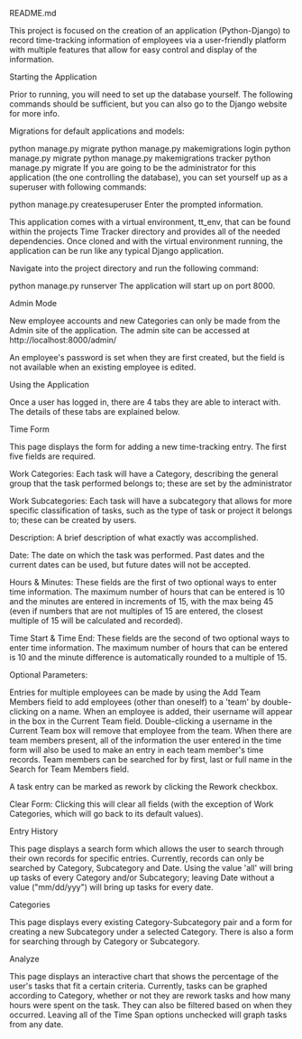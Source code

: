 README.md


This project is focused on the creation of an application (Python-Django) to record time-tracking information of employees via a user-friendly platform with multiple features that allow for easy control and display of the information.

Starting the Application

Prior to running, you will need to set up the database yourself. The following commands should be sufficient, but you can also go to the Django website for more info.

Migrations for default applications and models:

python manage.py migrate
python manage.py makemigrations login
python manage.py migrate
python manage.py makemigrations tracker
python manage.py migrate
If you are going to be the administrator for this application (the one controlling the database), you can set yourself up as a superuser with following commands:

python manage.py createsuperuser
Enter the prompted information.

This application comes with a virtual environment, tt_env, that can be found within the projects Time Tracker directory and provides all of the needed dependencies. Once cloned and with the virtual environment running, the application can be run like any typical Django application.

Navigate into the project directory and run the following command:

python manage.py runserver
The application will start up on port 8000.

Admin Mode

New employee accounts and new Categories can only be made from the Admin site of the application. The admin site can be accessed at http://localhost:8000/admin/

An employee's password is set when they are first created, but the field is not available when an existing employee is edited.

Using the Application

Once a user has logged in, there are 4 tabs they are able to interact with. The details of these tabs are explained below.

Time Form

This page displays the form for adding a new time-tracking entry. The first five fields are required.

Work Categories: Each task will have a Category, describing the general group that the task performed belongs to; these are set by the administrator

Work Subcategories: Each task will have a subcategory that allows for more specific classification of tasks, such as the type of task or project it belongs to; these can be created by users.

Description: A brief description of what exactly was accomplished.

Date: The date on which the task was performed. Past dates and the current dates can be used, but future dates will not be accepted.

Hours & Minutes: These fields are the first of two optional ways to enter time information. The maximum number of hours that can be entered is 10 and the minutes are entered in increments of 15, with the max being 45 (even if numbers that are not multiples of 15 are entered, the closest multiple of 15 will be calculated and recorded).

Time Start & Time End: These fields are the second of two optional ways to enter time information. The maximum number of hours that can be entered is 10 and the minute difference is automatically rounded to a multiple of 15.

Optional Parameters:

Entries for multiple employees can be made by using the Add Team Members field to add employees (other than oneself) to a 'team' by double-clicking on a name. When an employee is added, their username will appear in the box in the Current Team field. Double-clicking a username in the Current Team box will remove that employee from the team. When there are team members present, all of the information the user entered in the time form will also be used to make an entry in each team member's time records. Team members can be searched for by first, last or full name in the Search for Team Members field.

A task entry can be marked as rework by clicking the Rework checkbox.

Clear Form: Clicking this will clear all fields (with the exception of Work Categories, which will go back to its default values).

Entry History

This page displays a search form which allows the user to search through their own records for specific entries. Currently, records can only be searched by Category, Subcategory and Date. Using the value 'all' will bring up tasks of every Category and/or Subcategory; leaving Date without a value ("mm/dd/yyy") will bring up tasks for every date.

Categories

This page displays every existing Category-Subcategory pair and a form for creating a new Subcategory under a selected Category. There is also a form for searching through by Category or Subcategory.

Analyze

This page displays an interactive chart that shows the percentage of the user's tasks that fit a certain criteria. Currently, tasks can be graphed according to Category, whether or not they are rework tasks and how many hours were spent on the task. They can also be filtered based on when they occurred. Leaving all of the Time Span options unchecked will graph tasks from any date.
